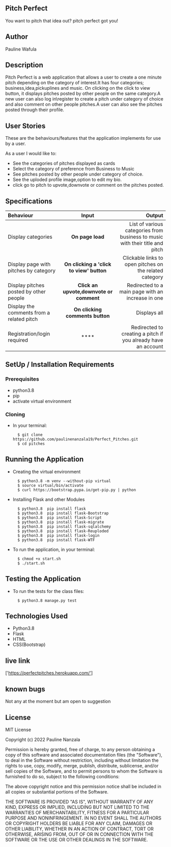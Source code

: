 ## Pitch Perfect
You want to pitch that idea out? pitch perfect got you!


## Author
Pauline Wafula

## Description
Pitch Perfect is a web application that allows a user to create a one minute pitch depending on the category of interest.It has four categories; business,idea,pickuplines and  music. On clicking on the click to view button, it displays pitches posted by other people on the same category.A new user can also log in\register to create a pitch under category of choice and also comment on other people pitches.A user can also see the pitches posted through their profile.


## User Stories
These are the behaviours/features that the application implements for use by a user.

As a user I would like to:
* See the categories of pitches displayed as cards
* Select the category of preference from Business to Music
* See pitches posted by other people under category of choice.
* See the uploded profile image,option to edit my bio. 
* click go to pitch to upvote,downvote or comment on the pitches posted. 

## Specifications
| Behaviour | Input | Output |
| :---------------- | :---------------: | ------------------: |
| Display categories  | **On page load** | List of various categories from business to music with their title and pitch |
| Display page with pitches by category | **On clicking a 'click to view' button** | Clickable links to open pitches on the related category  |
| Display pitches posted by other people | **Click an upvote,downvote or comment** | Redirected to a main page with an increase in one |
| Display the comments from a related pitch | **On clicking comments button** | Displays all|
| Registration/login required  | **** | Redirected to creating a pitch if you already have an account  |


## SetUp / Installation Requirements
### Prerequisites
* python3.8
* pip
* activate virtual environment

### Cloning
* In your terminal:

        $ git clone https://github.com/paulinenanzala19/Perfect_Pitches.git
        $ cd pitches

## Running the Application
* Creating the virtual environment

        $ python3.8 -m venv --without-pip virtual
        $ source virtual/bin/activate
        $ curl https://bootstrap.pypa.io/get-pip.py | python

* Installing Flask and other Modules

        $ python3.8  pip install flask
        $ python3.8  pip install flask-Bootstrap
        $ python3.8  pip install flask-Script
        $ python3.8  pip install flask-migrate
        $ python3.8  pip install flask-sqlalchemy
        $ python3.8  pip install flask-Reuploded
        $ python3.8  pip install flask-login
        $ python3.8  pip install flask-WTF

* To run the application, in your terminal:

        $ chmod +x start.sh
        $ ./start.sh

## Testing the Application
* To run the tests for the class files:

        $ python3.8 manage.py test

## Technologies Used
* Python3.8
* Flask
* HTML
* CSS(Bootstrap)

## live link
['https://perfectpitches.herokuapp.com/']

## known bugs
Not any at the moment but am open to suggestion


## License
MIT License

Copyright (c) 2022 Pauline Nanzala

Permission is hereby granted, free of charge, to any person obtaining a copy
of this software and associated documentation files (the "Software"), to deal
in the Software without restriction, including without limitation the rights
to use, copy, modify, merge, publish, distribute, sublicense, and/or sell
copies of the Software, and to permit persons to whom the Software is
furnished to do so, subject to the following conditions:

The above copyright notice and this permission notice shall be included in all
copies or substantial portions of the Software.

THE SOFTWARE IS PROVIDED "AS IS", WITHOUT WARRANTY OF ANY KIND, EXPRESS OR
IMPLIED, INCLUDING BUT NOT LIMITED TO THE WARRANTIES OF MERCHANTABILITY,
FITNESS FOR A PARTICULAR PURPOSE AND NONINFRINGEMENT. IN NO EVENT SHALL THE
AUTHORS OR COPYRIGHT HOLDERS BE LIABLE FOR ANY CLAIM, DAMAGES OR OTHER
LIABILITY, WHETHER IN AN ACTION OF CONTRACT, TORT OR OTHERWISE, ARISING FROM,
OUT OF OR IN CONNECTION WITH THE SOFTWARE OR THE USE OR OTHER DEALINGS IN THE
SOFTWARE.